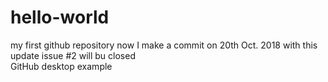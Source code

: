 # hello-world
my first github repository
now I make a commit on 20th Oct. 2018
with this update issue #2 will bu closed<br>
GitHub desktop example
